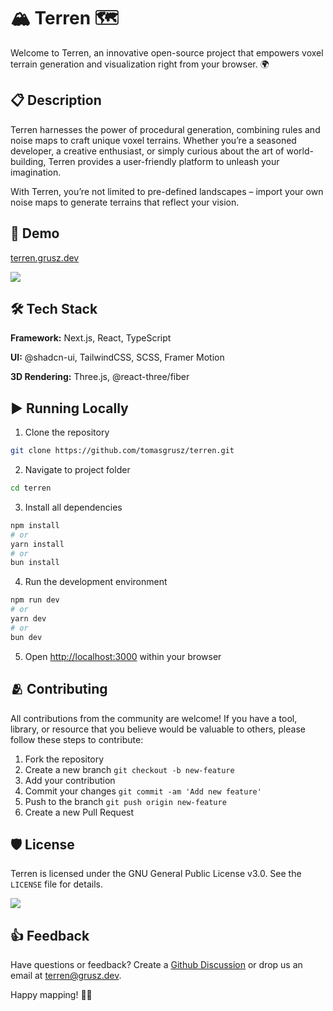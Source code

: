 <h1>🏔️ Terren 🗺️</h1>

Welcome to Terren, an innovative open-source project that empowers voxel terrain generation and visualization right from your browser. 🌍

<h2>📋 Description</h2>

Terren harnesses the power of procedural generation, combining rules and noise maps to craft unique voxel terrains.
Whether you’re a seasoned developer, a creative enthusiast, or simply curious about the art of world-building, Terren provides a user-friendly platform to unleash your imagination.

With Terren, you’re not limited to pre-defined landscapes – import your own noise maps to generate terrains that reflect your vision.

<h2>🚀 Demo</h2>

[terren.grusz.dev](https://terren.grusz.dev)

<img src="https://img.shields.io/website-up-down-green-red/https/terren.grusz.dev">

<h2>🛠️ Tech Stack</h2>

**Framework:** Next.js, React, TypeScript

**UI:** @shadcn-ui, TailwindCSS, SCSS, Framer Motion

**3D Rendering:** Three.js, @react-three/fiber

<h2>▶️ Running Locally</h2>

1. Clone the repository

```bash
git clone https://github.com/tomasgrusz/terren.git
```

2. Navigate to project folder

```bash
cd terren
```

3. Install all dependencies

```bash
npm install
# or
yarn install
# or
bun install
```

4. Run the development environment

```bash
npm run dev
# or
yarn dev
# or
bun dev
```

5. Open [http://localhost:3000](http://localhost:3000) within your browser

<h2>🫂 Contributing</h2>

All contributions from the community are welcome! If you have a tool, library, or resource that you believe would be valuable to others, please follow these steps to contribute:

1. Fork the repository
2. Create a new branch `git checkout -b new-feature`
3. Add your contribution
4. Commit your changes `git commit -am 'Add new feature'`
5. Push to the branch `git push origin new-feature`
6. Create a new Pull Request

<h2>🛡️ License</h2>

Terren is licensed under the GNU General Public License v3.0. See the `LICENSE` file for details.

<img src="https://img.shields.io/github/license/tomasgrusz/terren">

<h2>👍 Feedback</h2>

Have questions or feedback? Create a [Github Discussion](https://github.com/tomasgrusz/terren/discussions/categories/general) or drop us an email at terren@grusz.dev.

Happy mapping! 🎨🌟

